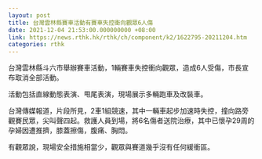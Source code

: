 ```yaml
---
layout: post
title: 台灣雲林縣賽車活動有賽車失控衝向觀眾6人傷
date: 2021-12-04 21:53:00.000000000 +08:00
link: https://news.rthk.hk/rthk/ch/component/k2/1622795-20211204.htm
categories: rthk
---
```


台灣雲林縣斗六市舉辦賽車活動，1輛賽車失控衝向觀眾，造成6人受傷，市長宣布取消全部活動。

活動包括直線動態表演、甩尾表演，現場展示多輛跑車及改裝車。

台灣傳媒報道，片段所見，2車1組競速，其中一輛車起步加速時失控，撞向路旁觀賽民眾，尖叫聲四起。救護人員到場，將6名傷者送院治療，其中已懷孕29周的孕婦因遭推擠，膝蓋擦傷，腹痛、胸悶。

有觀眾說，現場安全措施相當少，觀眾與賽道幾乎沒有任何緩衝區。
